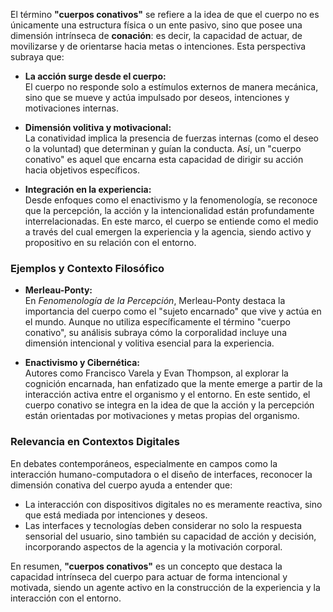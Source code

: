 El término **"cuerpos conativos"** se refiere a la idea de que el cuerpo no es únicamente una estructura física o un ente pasivo, sino que posee una dimensión intrínseca de **conación**: es decir, la capacidad de actuar, de movilizarse y de orientarse hacia metas o intenciones. Esta perspectiva subraya que:

- **La acción surge desde el cuerpo:**  
    El cuerpo no responde solo a estímulos externos de manera mecánica, sino que se mueve y actúa impulsado por deseos, intenciones y motivaciones internas.
    
- **Dimensión volitiva y motivacional:**  
    La conatividad implica la presencia de fuerzas internas (como el deseo o la voluntad) que determinan y guían la conducta. Así, un "cuerpo conativo" es aquel que encarna esta capacidad de dirigir su acción hacia objetivos específicos.
    
- **Integración en la experiencia:**  
    Desde enfoques como el enactivismo y la fenomenología, se reconoce que la percepción, la acción y la intencionalidad están profundamente interrelacionadas. En este marco, el cuerpo se entiende como el medio a través del cual emergen la experiencia y la agencia, siendo activo y propositivo en su relación con el entorno.
    

### Ejemplos y Contexto Filosófico

- **Merleau-Ponty:**  
    En _Fenomenología de la Percepción_, Merleau-Ponty destaca la importancia del cuerpo como el "sujeto encarnado" que vive y actúa en el mundo. Aunque no utiliza específicamente el término "cuerpo conativo", su análisis subraya cómo la corporalidad incluye una dimensión intencional y volitiva esencial para la experiencia.
    
- **Enactivismo y Cibernética:**  
    Autores como Francisco Varela y Evan Thompson, al explorar la cognición encarnada, han enfatizado que la mente emerge a partir de la interacción activa entre el organismo y el entorno. En este sentido, el cuerpo conativo se integra en la idea de que la acción y la percepción están orientadas por motivaciones y metas propias del organismo.
    

### Relevancia en Contextos Digitales

En debates contemporáneos, especialmente en campos como la interacción humano-computadora o el diseño de interfaces, reconocer la dimensión conativa del cuerpo ayuda a entender que:

- La interacción con dispositivos digitales no es meramente reactiva, sino que está mediada por intenciones y deseos.
- Las interfaces y tecnologías deben considerar no solo la respuesta sensorial del usuario, sino también su capacidad de acción y decisión, incorporando aspectos de la agencia y la motivación corporal.

En resumen, **"cuerpos conativos"** es un concepto que destaca la capacidad intrínseca del cuerpo para actuar de forma intencional y motivada, siendo un agente activo en la construcción de la experiencia y la interacción con el entorno.